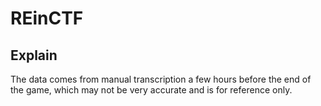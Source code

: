 # REinCTF

## Explain

The data comes from manual transcription a few hours before the end of the game, which may not be very accurate and is for reference only.

